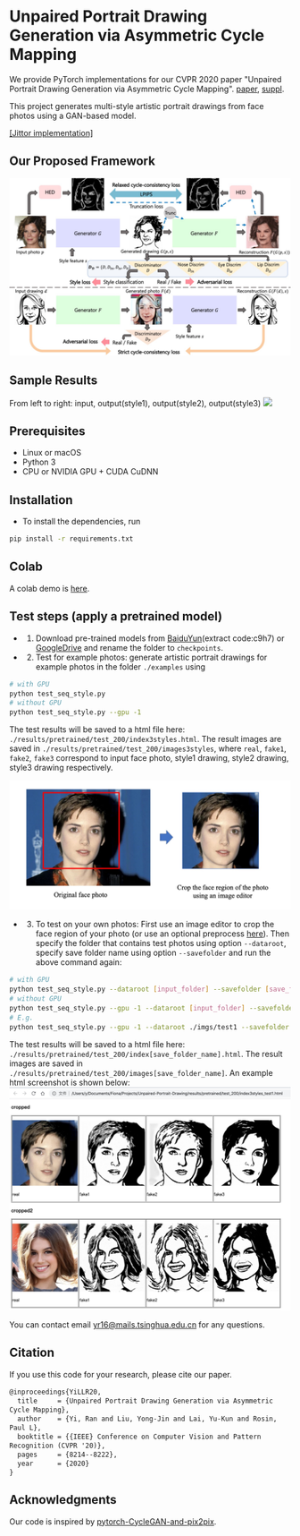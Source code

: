 
# Unpaired Portrait Drawing Generation via Asymmetric Cycle Mapping

We provide PyTorch implementations for our CVPR 2020 paper "Unpaired Portrait Drawing Generation via Asymmetric Cycle Mapping". [paper](https://openaccess.thecvf.com/content_CVPR_2020/papers/Yi_Unpaired_Portrait_Drawing_Generation_via_Asymmetric_Cycle_Mapping_CVPR_2020_paper.pdf), [suppl](https://openaccess.thecvf.com/content_CVPR_2020/supplemental/Yi_Unpaired_Portrait_Drawing_CVPR_2020_supplemental.pdf).

This project generates multi-style artistic portrait drawings from face photos using a GAN-based model.

[[Jittor implementation]](https://github.com/yiranran/Unpaired-Portrait-Drawing-Jittor)


## Our Proposed Framework
 
<img src = 'imgs/architecture.jpg'>

## Sample Results
From left to right: input, output(style1), output(style2), output(style3)
<img src = 'imgs/results.jpg'>

## Prerequisites
- Linux or macOS
- Python 3
- CPU or NVIDIA GPU + CUDA CuDNN


## Installation
- To install the dependencies, run
```bash
pip install -r requirements.txt
```

## Colab
A colab demo is [here](https://colab.research.google.com/drive/1U1fPXD1JukuKPOrhGMX1iaJC-d8_RUYr).

## Test steps (apply a pretrained model)

- 1. Download pre-trained models from [BaiduYun](https://pan.baidu.com/s/1_9Fy8mRpTQp6AvqhHsfQAQ)(extract code:c9h7) or [GoogleDrive](https://drive.google.com/drive/folders/1FzOcdlMYhvK_nyLCe8wnwotMphhIoiYt?usp=sharing) and rename the folder to `checkpoints`.

- 2. Test for example photos: generate artistic portrait drawings for example photos in the folder `./examples` using
``` bash
# with GPU
python test_seq_style.py
# without GPU
python test_seq_style.py --gpu -1
```
The test results will be saved to a html file here: `./results/pretrained/test_200/index3styles.html`.
The result images are saved in `./results/pretrained/test_200/images3styles`,
where `real`, `fake1`, `fake2`, `fake3` correspond to input face photo, style1 drawing, style2 drawing, style3 drawing respectively.

<img src = 'imgs/how_to_crop.jpg'>

- 3. To test on your own photos: First use an image editor to crop the face region of your photo (or use an optional preprocess [here](preprocess/readme.md)). Then specify the folder that contains test photos using option `--dataroot`, specify save folder name using option `--savefolder` and run the above command again:

``` bash
# with GPU
python test_seq_style.py --dataroot [input_folder] --savefolder [save_folder_name]
# without GPU
python test_seq_style.py --gpu -1 --dataroot [input_folder] --savefolder [save_folder_name]
# E.g.
python test_seq_style.py --gpu -1 --dataroot ./imgs/test1 --savefolder 3styles_test1
```
The test results will be saved to a html file here: `./results/pretrained/test_200/index[save_folder_name].html`.
The result images are saved in `./results/pretrained/test_200/images[save_folder_name]`.
An example html screenshot is shown below:
<img src = 'imgs/result_html.jpg'>

You can contact email yr16@mails.tsinghua.edu.cn for any questions.

## Citation
If you use this code for your research, please cite our paper.

```
@inproceedings{YiLLR20,
  title     = {Unpaired Portrait Drawing Generation via Asymmetric Cycle Mapping},
  author    = {Yi, Ran and Liu, Yong-Jin and Lai, Yu-Kun and Rosin, Paul L},
  booktitle = {{IEEE} Conference on Computer Vision and Pattern Recognition (CVPR '20)},
  pages     = {8214--8222},
  year      = {2020}
}
```

## Acknowledgments
Our code is inspired by [pytorch-CycleGAN-and-pix2pix](https://github.com/junyanz/pytorch-CycleGAN-and-pix2pix).
